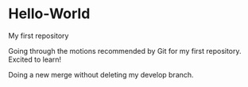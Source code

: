 # Hello-World

My first repository

Going through the motions recommended by Git for my first repository.  Excited to learn!

Doing a new merge without deleting my develop branch.
